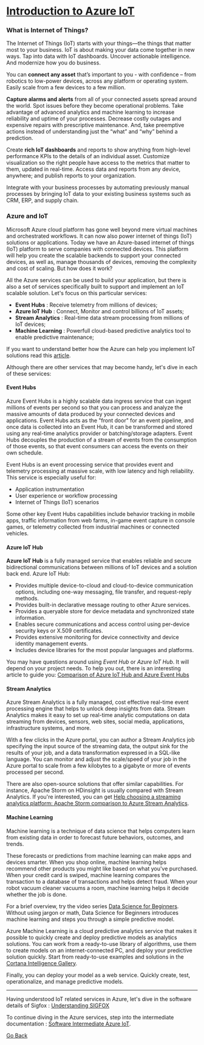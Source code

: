 # [Introduction to Azure IoT](#introduction-to-azure-iot) 


### What is Internet of Things? 
The Internet of Things (IoT) starts with your things—the things that matter most to your business. IoT is about making your data come together in new ways. Tap into data with IoT dashboards. Uncover actionable intelligence. And modernize how you do business. 

You can **connect any asset** that’s important to you - with confidence – from robotics to low-power devices, across any platform or operating system. Easily scale from a few devices to a few million.

**Capture alarms and alerts** from all of your connected assets spread around the world. Spot issues before they become operational problems. Take advantage of advanced analytics and machine learning to increase reliability and uptime of your processes. Decrease costly outages and expensive repairs with prescriptive maintenance. And, take preemptive actions instead of understanding just the “what” and “why” behind a prediction.

Create **rich IoT dashboards** and reports to show anything from high-level performance KPIs to the details of an individual asset. Customize visualization so the right people have access to the metrics that matter to them, updated in real-time. Access data and reports from any device, anywhere; and publish reports to your organization.

Integrate with your business processes by automating previously manual processes by bringing IoT data to your existing business systems such as CRM, ERP, and supply chain. 


### Azure and IoT 

Microsoft Azure cloud platform has gone well beyond mere virtual machines and orchestrated workflows. It can now also power internet of things (IoT) solutions or applications. Today we have an Azure-based internet of things (IoT) platform to serve companies with connected devices.
This platform will help you create the scalable backends to support your connected devices, as well as, manage thousands of devices, removing the complexity and cost of scaling. But how does it work?

All the Azure services can be used to build your application, but there is also a set of services specifically built to support and implement an IoT scalable solution. Let's focus on this particular services:

- **Event Hubs** : Receive telemetry from millions of devices;
- **Azure IoT Hub** : Connect, Monitor and control billions of IoT assets;
- **Stream Analytics** : Real-time data stream processing from millions of IoT devices;
- **Machine Learning** : Powerfull cloud-based predictive analytics tool to enable predictive maintenance;

If you want to understand better how the Azure can help you implement IoT solutions read this [article](https://docs.microsoft.com/en-us/azure/iot-hub/iot-hub-what-is-azure-iot).

Although there are other services that may become handy, let's dive in each of these services:


#### Event Hubs

Azure Event Hubs is a highly scalable data ingress service that can ingest millions of events per second so that you can process and analyze the massive amounts of data produced by your connected devices and applications. Event Hubs acts as the "front door" for an event pipeline, and once data is collected into an Event Hub, it can be transformed and stored using any real-time analytics provider or batching/storage adapters. Event Hubs decouples the production of a stream of events from the consumption of those events, so that event consumers can access the events on their own schedule. 

Event Hubs is an event processing service that provides event and telemetry processing at massive scale, with low latency and high reliability. This service is especially useful for:
- Application instrumentation
- User experience or workflow processing
- Internet of Things (IoT) scenarios

Some other key Event Hubs capabilities include behavior tracking in mobile apps, traffic information from web farms, in-game event capture in console games, or telemetry collected from industrial machines or connected vehicles.


#### Azure IoT Hub

**Azure IoT Hub** is a fully managed service that enables reliable and secure bidirectional communications between millions of IoT devices and a solution back end. Azure IoT Hub:

- Provides multiple device-to-cloud and cloud-to-device communication options, including one-way messaging, file transfer, and request-reply methods.
- Provides built-in declarative message routing to other Azure services.
- Provides a queryable store for device metadata and synchronized state information.
- Enables secure communications and access control using per-device security keys or X.509 certificates.
- Provides extensive monitoring for device connectivity and device identity management events.
- Includes device libraries for the most popular languages and platforms.

You may have questions around using *Event Hub* or *Azure IoT Hub*. It will depend on your project needs. To help you out, there is an interesting article to guide you: [Comparison of Azure IoT Hub and Azure Event Hubs](https://docs.microsoft.com/en-us/azure/iot-hub/iot-hub-compare-event-hubs)


#### Stream Analytics

Azure Stream Analytics is a fully managed, cost effective real-time event processing engine that helps to unlock deep insights from data. Stream Analytics makes it easy to set up real-time analytic computations on data streaming from devices, sensors, web sites, social media, applications, infrastructure systems, and more.

With a few clicks in the Azure portal, you can author a Stream Analytics job specifying the input source of the streaming data, the output sink for the results of your job, and a data transformation expressed in a SQL-like language. You can monitor and adjust the scale/speed of your job in the Azure portal to scale from a few kilobytes to a gigabyte or more of events processed per second.

There are also open-source solutions that offer similar capabilities. For instance, Apache Storm on HDinsight is usually compared with Stream Analytics. If you're interested, you can get [Help choosing a streaming analytics platform: Apache Storm comparison to Azure Stream Analytics](https://docs.microsoft.com/en-us/azure/stream-analytics/stream-analytics-comparison-storm).


#### Machine Learning

Machine learning is a technique of data science that helps computers learn from existing data in order to forecast future behaviors, outcomes, and trends.

These forecasts or predictions from machine learning can make apps and devices smarter. When you shop online, machine learning helps recommend other products you might like based on what you've purchased. When your credit card is swiped, machine learning compares the transaction to a database of transactions and helps detect fraud. When your robot vacuum cleaner vacuums a room, machine learning helps it decide whether the job is done.

For a brief overview, try the video series [Data Science for Beginners](https://docs.microsoft.com/en-us/azure/machine-learning/machine-learning-data-science-for-beginners-the-5-questions-data-science-answers). Without using jargon or math, Data Science for Beginners introduces machine learning and steps you through a simple predictive model.

Azure Machine Learning is a cloud predictive analytics service that makes it possible to quickly create and deploy predictive models as analytics solutions.
You can work from a ready-to-use library of algorithms, use them to create models on an internet-connected PC, and deploy your predictive solution quickly. Start from ready-to-use examples and solutions in the [Cortana Intelligence Gallery](https://gallery.cortanaintelligence.com/).

Finally, you can deploy your model as a web service. Quickly create, test, operationalize, and manage predictive models.

---

Having understood IoT related services in Azure, let's dive in the software details of Sigfox : [Understanding SIGFOX](software-beginner-sigfox.md)

To continue diving in the Azure services, step into the intermediate documentation : [Software Intermediate Azure IoT](software-intermediate-azureiot.md).

[Go Back](software-beginner.md)






